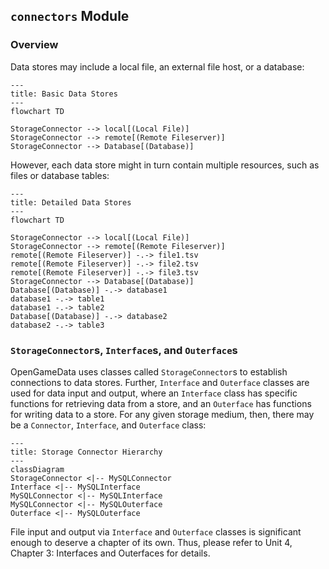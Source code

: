 ## `connectors` Module

### Overview

Data stores may include a local file, an external file host, or a database:

```{mermaid}
---
title: Basic Data Stores
---
flowchart TD

StorageConnector --> local[(Local File)]
StorageConnector --> remote[(Remote Fileserver)]
StorageConnector --> Database[(Database)]
```

However, each data store might in turn contain multiple resources, such as files or database tables:

```{mermaid}
---
title: Detailed Data Stores
---
flowchart TD

StorageConnector --> local[(Local File)]
StorageConnector --> remote[(Remote Fileserver)]
remote[(Remote Fileserver)] -.-> file1.tsv
remote[(Remote Fileserver)] -.-> file2.tsv
remote[(Remote Fileserver)] -.-> file3.tsv
StorageConnector --> Database[(Database)]
Database[(Database)] -.-> database1
database1 -.-> table1
database1 -.-> table2
Database[(Database)] -.-> database2
database2 -.-> table3
```

### `StorageConnector`s, `Interface`s, and `Outerface`s

OpenGameData uses classes called `StorageConnector`s to establish connections to data stores.
Further, `Interface` and `Outerface` classes are used for data input and output, where an `Interface` class has specific functions for retrieving data from a store, and an `Outerface` has functions for writing data to a store.
For any given storage medium, then, there may be a `Connector`, `Interface`, and `Outerface` class:

```{mermaid}
---
title: Storage Connector Hierarchy
---
classDiagram
StorageConnector <|-- MySQLConnector
Interface <|-- MySQLInterface
MySQLConnector <|-- MySQLInterface
MySQLConnector <|-- MySQLOuterface
Outerface <|-- MySQLOuterface
```

File input and output via `Interface` and `Outerface` classes is significant enough to deserve a chapter of its own.
Thus, please refer to Unit 4, Chapter 3: Interfaces and Outerfaces for details.
